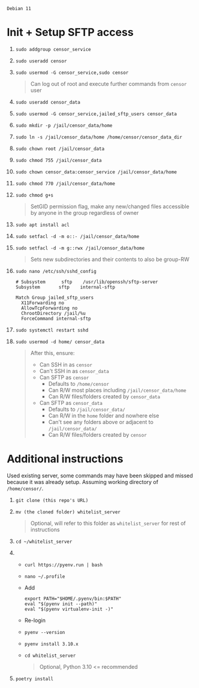 ```
Debian 11
```

# Init + Setup SFTP access

1. `sudo addgroup censor_service`
1. `sudo useradd censor`
1. `sudo usermod -G censor_service,sudo censor`
   > Can log out of root and execute further commands from `censor` user
1. `sudo useradd censor_data`
1. `sudo usermod -G censor_service,jailed_sftp_users censor_data`

1. `sudo mkdir -p /jail/censor_data/home`
1. `sudo ln -s /jail/censor_data/home /home/censor/censor_data_dir`
1. `sudo chown root /jail/censor_data`
1. `sudo chmod 755 /jail/censor_data`
1. `sudo chown censor_data:censor_service /jail/censor_data/home`
1. `sudo chmod 770 /jail/censor_data/home`
1. `sudo chmod g+s`
   > SetGID permission flag, make any new/changed files accessible by anyone in the group regardless of owner
1. `sudo apt install acl`
1. `sudo setfacl -d -m o::- /jail/censor_data/home`
1. `sudo setfacl -d -m g::rwx /jail/censor_data/home`
   > Sets new subdirectories and their contents to also be group-RW
1. `sudo nano /etc/ssh/sshd_config`

   ```
   # Subsystem      sftp    /usr/lib/openssh/sftp-server
   Subsystem       sftp    internal-sftp

   Match Group jailed_sftp_users
     X11Forwarding no
     AllowTcpForwarding no
     ChrootDirectory /jail/%u
     ForceCommand internal-sftp
   ```

1. `sudo systemctl restart sshd`
1. `sudo usermod -d home/ censor_data`
   > After this, ensure:
   >
   > - Can SSH in as `censor`
   > - Can't SSH in as `censor_data`
   > - Can SFTP as `censor`
   >   - Defaults to `/home/censor`
   >   - Can R/W most places including `/jail/censor_data/home`
   >   - Can R/W files/folders created by `censor_data`
   > - Can SFTP as `censor_data`
   >   - Defaults to `/jail/censor_data/`
   >   - Can R/W in the `home` folder and nowhere else
   >   - Can't see any folders above or adjacent to `/jail/censor_data/`
   >   - Can R/W files/folders created by `censor`

# Additional instructions

Used existing server, some commands may have been skipped and missed because it was already setup. Assuming working directory of `/home/censor/`.

1. `git clone (this repo's URL)`
1. `mv (the cloned folder) whitelist_server`
   > Optional, will refer to this folder as `whitelist_server` for rest of instructions
1. `cd ~/whitelist_server`
1. - `curl https://pyenv.run | bash`

   - `nano ~/.profile`
   - Add
     ```
     export PATH="$HOME/.pyenv/bin:$PATH"
     eval "$(pyenv init --path)"
     eval "$(pyenv virtualenv-init -)"
     ```
   - Re-login
   - `pyenv --version`
   - `pyenv install 3.10.x`
   - `cd whitelist_server`
     > Optional, Python 3.10 <= recommended

1. `poetry install`
